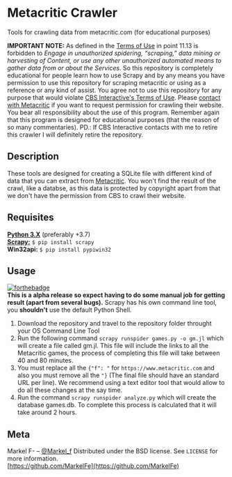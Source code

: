 # Metacritic Crawler
Tools for crawling data from metacritic.com (for educational purposes)

**IMPORTANT NOTE:**
As defined in the [Terms of Use](https://www.cbsinteractive.com/legal/cbsi/terms-of-use#Acceptable_Use) in point 11.13 is forbidden to *Engage in unauthorized spidering, “scraping,” data mining or harvesting of Content, or use any other unauthorized automated means to gather data from or about the Services*. So this repository is completely educational for people learn how to use Scrapy and by any means you have permission to use this repository for scraping metacritic or using as a reference or any kind of assist. You agree not to use this repository for any purpose that would violate [CBS Interactive's Terms of Use](https://www.cbsinteractive.com/legal/cbsi/terms-of-use). Please [contact with Metacritic](https://www.metacritic.com/contact-us) if you want to request permission for crawling their website. You bear all responsibility about the use of this program. Remember again that this program is designed for educational purposes (that the reason of so many commentaries).
PD.: If CBS Interactive contacts with me to retire this crawler I will definitely retire the repository.

## Description
These tools are designed for creating a SQLite file with different kind of data that you can extract from [Metacritic](https://www.metacritic.com). You won't find the result of the crawl, like a databse, as this data is protected by copyright apart from that we don't have the permission from CBS to crawl their website.

## Requisites
**[Python 3.X](https://www.python.org/downloads/)** (preferably +3.7)  
**[Scrapy:](https://scrapy.org/)**
```$ pip install scrapy```  
**Win32api:**
```$ pip install pypiwin32```

## Usage
[![forthebadge](https://forthebadge.com/images/badges/60-percent-of-the-time-works-every-time.svg)](https://forthebadge.com)  
**This is a alpha release so expect having to do some manual job for getting result (apart from several bugs).**
Scrapy has his own command line tool, you **shouldn't** use the default Python Shell.
1. Download the repository and travel to the repository folder throught your OS Command Line Tool
2. Run the following command ```scrapy runspider games.py -o gm.jl``` which will create a file called gm.jl. This file will include the links to all the Metacritic games, the process of completing this file will take between 40 and 80 minutes.
3. You must replace all the ```{"f": "``` for ```https://www.metacritic.com``` and also you must remove all the ```"}``` (The final file should have an standard URL per line). We recommend using a text editor tool that would allow to do all these changes at the say time.
4. Run the command ```scrapy runspider analyze.py``` which will create the database games.db. To complete this process is calculated that it will take around 2 hours.

## Meta
Markel F- – [@Markel_f](https://twitter.com/Markel_f)
Distributed under the BSD license. See ``LICENSE`` for more information.  
[https://github.com/MarkelFe](https://github.com/MarkelFe)  
